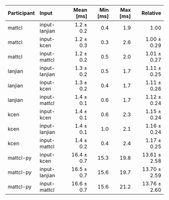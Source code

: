 | Participant | Input | Mean [ms] | Min [ms] | Max [ms] | Relative |
|:---|:---|---:|---:|---:|---:|
| mattcl | input-lanjian | 1.2 ± 0.2 | 0.4 | 1.9 | 1.00 |
| mattcl | input-kcen | 1.2 ± 0.3 | 0.3 | 2.6 | 1.00 ± 0.29 |
| mattcl | input-mattcl | 1.2 ± 0.2 | 0.5 | 2.0 | 1.01 ± 0.27 |
| lanjian | input-lanjian | 1.3 ± 0.2 | 0.5 | 1.7 | 1.11 ± 0.25 |
| lanjian | input-kcen | 1.3 ± 0.2 | 0.4 | 1.7 | 1.11 ± 0.26 |
| lanjian | input-mattcl | 1.4 ± 0.1 | 0.6 | 1.7 | 1.12 ± 0.24 |
| kcen | input-kcen | 1.4 ± 0.1 | 0.6 | 2.3 | 1.15 ± 0.24 |
| kcen | input-lanjian | 1.4 ± 0.1 | 1.0 | 2.1 | 1.16 ± 0.24 |
| kcen | input-mattcl | 1.4 ± 0.2 | 0.4 | 2.4 | 1.17 ± 0.25 |
| mattcl-py | input-kcen | 16.4 ± 0.7 | 15.3 | 19.8 | 13.61 ± 2.58 |
| mattcl-py | input-lanjian | 16.5 ± 0.7 | 15.6 | 19.7 | 13.70 ± 2.59 |
| mattcl-py | input-mattcl | 16.6 ± 0.7 | 15.6 | 21.2 | 13.76 ± 2.60 |
